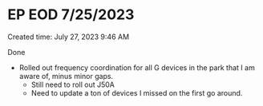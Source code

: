 # EP EOD 7/25/2023

Created time: July 27, 2023 9:46 AM

Done

- Rolled out frequency coordination for all G devices in the park that I am aware of, minus minor gaps.
    - Still need to roll out J50A
    - Need to update a ton of devices I missed on the first go around.